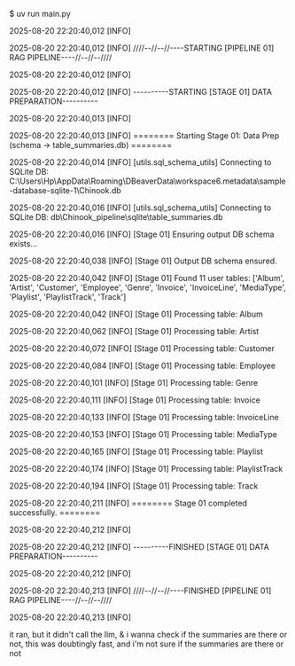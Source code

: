 $ uv run main.py

2025-08-20 22:20:40,012 [INFO]

2025-08-20 22:20:40,012 [INFO] ////--//--//----STARTING [PIPELINE 01] RAG PIPELINE----//--//--////

2025-08-20 22:20:40,012 [INFO]

2025-08-20 22:20:40,012 [INFO] ----------STARTING [STAGE 01] DATA PREPARATION----------

2025-08-20 22:20:40,013 [INFO]

2025-08-20 22:20:40,013 [INFO] ======== Starting Stage 01: Data Prep (schema -> table_summaries.db) ========

2025-08-20 22:20:40,014 [INFO] [utils.sql_schema_utils] Connecting to SQLite DB: C:\Users\Hp\AppData\Roaming\DBeaverData\workspace6\.metadata\sample-database-sqlite-1\Chinook.db

2025-08-20 22:20:40,016 [INFO] [utils.sql_schema_utils] Connecting to SQLite DB: db\Chinook_pipeline\sqlite\table_summaries.db

2025-08-20 22:20:40,016 [INFO] [Stage 01] Ensuring output DB schema exists...

2025-08-20 22:20:40,038 [INFO] [Stage 01] Output DB schema ensured.

2025-08-20 22:20:40,042 [INFO] [Stage 01] Found 11 user tables: ['Album', 'Artist', 'Customer', 'Employee', 'Genre', 'Invoice', 'InvoiceLine', 'MediaType', 'Playlist', 'PlaylistTrack', 'Track']

2025-08-20 22:20:40,042 [INFO] [Stage 01] Processing table: Album

2025-08-20 22:20:40,062 [INFO] [Stage 01] Processing table: Artist

2025-08-20 22:20:40,072 [INFO] [Stage 01] Processing table: Customer

2025-08-20 22:20:40,084 [INFO] [Stage 01] Processing table: Employee

2025-08-20 22:20:40,101 [INFO] [Stage 01] Processing table: Genre

2025-08-20 22:20:40,111 [INFO] [Stage 01] Processing table: Invoice

2025-08-20 22:20:40,133 [INFO] [Stage 01] Processing table: InvoiceLine

2025-08-20 22:20:40,153 [INFO] [Stage 01] Processing table: MediaType

2025-08-20 22:20:40,165 [INFO] [Stage 01] Processing table: Playlist

2025-08-20 22:20:40,174 [INFO] [Stage 01] Processing table: PlaylistTrack

2025-08-20 22:20:40,194 [INFO] [Stage 01] Processing table: Track

2025-08-20 22:20:40,211 [INFO] ======== Stage 01 completed successfully. ========

2025-08-20 22:20:40,212 [INFO]

2025-08-20 22:20:40,212 [INFO] ----------FINISHED [STAGE 01] DATA PREPARATION----------

2025-08-20 22:20:40,212 [INFO]

2025-08-20 22:20:40,213 [INFO] ////--//--//----FINISHED [PIPELINE 01] RAG PIPELINE----//--//--////

2025-08-20 22:20:40,213 [INFO]

it ran, but it didn't call the llm, & i wanna check if the summaries are there or not, this was doubtingly fast, and i'm not sure if the summaries are there or not
